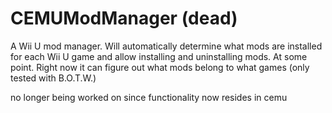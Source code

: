 # CEMUModManager (dead)
A Wii U mod manager.
Will automatically determine what mods are installed for each Wii U game and allow installing and uninstalling mods.
At some point. Right now it can figure out what mods belong to what games (only tested with B.O.T.W.)

no longer being worked on since functionality now resides in cemu
